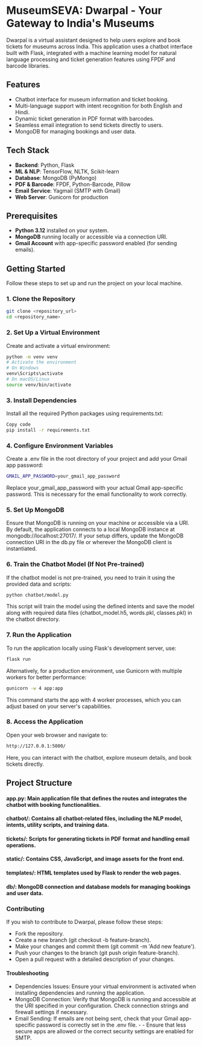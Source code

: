 # MuseumSEVA: Dwarpal - Your Gateway to India's Museums

Dwarpal is a virtual assistant designed to help users explore and book tickets for museums across India. This application uses a chatbot interface built with Flask, integrated with a machine learning model for natural language processing and ticket generation features using FPDF and barcode libraries.

## Features

- Chatbot interface for museum information and ticket booking.
- Multi-language support with intent recognition for both English and Hindi.
- Dynamic ticket generation in PDF format with barcodes.
- Seamless email integration to send tickets directly to users.
- MongoDB for managing bookings and user data.

## Tech Stack

- **Backend**: Python, Flask
- **ML & NLP**: TensorFlow, NLTK, Scikit-learn
- **Database**: MongoDB (PyMongo)
- **PDF & Barcode**: FPDF, Python-Barcode, Pillow
- **Email Service**: Yagmail (SMTP with Gmail)
- **Web Server**: Gunicorn for production

## Prerequisites

- **Python 3.12** installed on your system.
- **MongoDB** running locally or accessible via a connection URI.
- **Gmail Account** with app-specific password enabled (for sending emails).

## Getting Started

Follow these steps to set up and run the project on your local machine.

### 1. Clone the Repository

```bash
git clone <repository_url>
cd <repository_name>
```
### 2. Set Up a Virtual Environment

Create and activate a virtual environment:

```bash
python -m venv venv
# Activate the environment
# On Windows
venv\Scripts\activate
# On macOS/Linux
source venv/bin/activate
```

### 3. Install Dependencies

Install all the required Python packages using requirements.txt:

```bash
Copy code
pip install -r requirements.txt
```

### 4. Configure Environment Variables
Create a .env file in the root directory of your project and add your Gmail app password:

```bash
GMAIL_APP_PASSWORD=your_gmail_app_password
```
Replace your_gmail_app_password with your actual Gmail app-specific password. This is necessary for the email functionality to work correctly.

### 5. Set Up MongoDB
Ensure that MongoDB is running on your machine or accessible via a URI. By default, the application connects to a local MongoDB instance at mongodb://localhost:27017/. If your setup differs, update the MongoDB connection URI in the db.py file or wherever the MongoDB client is instantiated.

### 6. Train the Chatbot Model (If Not Pre-trained)
If the chatbot model is not pre-trained, you need to train it using the provided data and scripts:

```bash
python chatbot/model.py
```
This script will train the model using the defined intents and save the model along with required data files (chatbot_model.h5, words.pkl, classes.pkl) in the chatbot directory.

### 7. Run the Application
To run the application locally using Flask's development server, use:

```bash
flask run
```
Alternatively, for a production environment, use Gunicorn with multiple workers for better performance:

```bash
gunicorn -w 4 app:app
```
This command starts the app with 4 worker processes, which you can adjust based on your server's capabilities.

### 8. Access the Application
Open your web browser and navigate to:

```bash
http://127.0.0.1:5000/
```
Here, you can interact with the chatbot, explore museum details, and book tickets directly.

## Project Structure
#### app.py: Main application file that defines the routes and integrates the chatbot with booking functionalities.
#### chatbot/: Contains all chatbot-related files, including the NLP model, intents, utility scripts, and training data.
#### tickets/: Scripts for generating tickets in PDF format and handling email operations.
#### static/: Contains CSS, JavaScript, and image assets for the front end.
#### templates/: HTML templates used by Flask to render the web pages.
#### db/: MongoDB connection and database models for managing bookings and user data.

### Contributing
If you wish to contribute to Dwarpal, please follow these steps:

- Fork the repository.
- Create a new branch (git checkout -b feature-branch).
- Make your changes and commit them (git commit -m 'Add new feature').
- Push your changes to the branch (git push origin feature-branch).
- Open a pull request with a detailed description of your changes.

#### Troubleshooting
- Dependencies Issues: Ensure your virtual environment is activated when installing dependencies and running the application.
- MongoDB Connection: Verify that MongoDB is running and accessible at the URI specified in your configuration. Check  connection strings and firewall settings if necessary.
- Email Sending: If emails are not being sent, check that your Gmail app-specific password is correctly set in the .env file. - - Ensure that less secure apps are allowed or the correct security settings are enabled for SMTP.